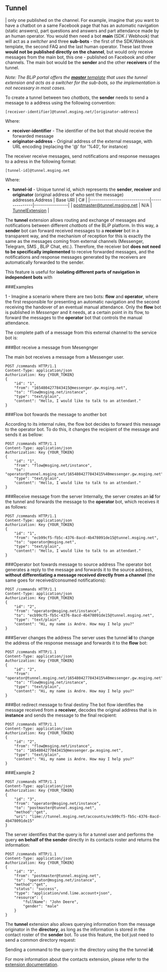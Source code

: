 ## Tunnel

| only one published on the channel. For example, imagine that you want to have a chatbot on a same Facebook page that has an automatic navigation (static answers), part questions and answers and part attendance made by an human operator. You would then need a bot **main** (SDK / Webhook) that will act as a *switcher* and three **sub-bots** - the first of the SDK/Webhook template, the second FAQ and the last human operator. These last three **would not be published directly on the channel**, but would only receive messages from the main bot, this one - published on Facebook and other channels. The main bot would be the **sender** and the other **receivers** of the tunnel.

*Note: The BLiP portal offers the [**master** template](https://portal.blip.ai/#/docs/templates/master) that uses the tunnel extension and acts as a switcher for the sub-bots, so the implementation is not necessary in most cases.*

To create a tunnel between two *chatbots*, the **sender** needs to send a message to a address using the following convention:

```
[receiver-identifier]@tunnel.msging.net/[originator-address]
```
Where:
- **receiver-identifier** - The identifier of the bot that should receive the forwarded message
- **originator-address** - Original address of the external message, with URL encoding (replacing the '@' for '%40', for instance)

The receiver receive messages, send notifications and response messages to a adress in the following format:

```
[tunnel-id]@tunnel.msging.net
```
Where:
- **tunnel-id** - Unique tunnel id, which represents the **sender**, **receiver** and **originator** (original address of who sent the message) addresses.Address                      | Base URI      |  C#             |
|------------------------------|---------------|-----------------|
| postmaster@tunnel.msging.net | N/A           | [TunnelExtension](https://github.com/takenet/blip-sdk-csharp/tree/master/src/Take.Blip.Client/Extensions/Tunnel/TunnelExtension.cs) |

The **tunnel** extension allows routing and exchange of messages and notifications between different *chatbots* of the BLiP platform. In this way, a **sender** bot can forward received messages to a **receiver** bot in a transparent way, and the mechanism of reception for this is exactly the same as the messages coming from external channels (Messenger, Telegram, SMS , BLiP Chat, etc.). Therefore, the receiver bot **does not need to be specifically implemented** to receive forwarded messages, and the notifications and response messages generated by the receivers are automatically forwarded to the sender.

This feature is useful for **isolating different parts of navigation in independent bots** with 

###Examples

1 - Imagine a scenario where there are two bots: **flow** and **operator**, where the first responsible for presenting an automatic navigation and the second receiving the handover of an eventual manual attendance. Only the **flow** bot is published in *Messenger* and it needs, at a certain point in its flow, to forward the messages to the **operator** bot that controls the manual attendance.

The complete path of a message from this external channel to the service bot is:


###Bot receive a message from Mesengnger

The main bot receives a message from a Messenger user.

```http
POST /commands HTTP/1.1
Content-Type: application/json
Authorization: Key {YOUR_TOKEN}
{
    "id": "1",
    "from": "1654804277843415@messenger.gw.msging.net",
    "to": "flow@msging.net/instance",
    "type": "text/plain",
    "content": "Hello, I would like to talk to an attendant."
}
```



###Flow bot fowards the message to another bot

According to its internal rules, the flow bot decides to forward this message to the operator bot. To do this, it changes the recipient of the message and sends it as bellow:

```http
POST /commands HTTP/1.1
Content-Type: application/json
Authorization: Key {YOUR_TOKEN}
{
    "id": "1",
    "from": "flow@msging.net/instance",
    "to": "operator@tunnel.msging.net/1654804277843415%40messenger.gw.msging.net",
    "type": "text/plain",
    "content": "Hello, I would like to talk to an attendant."
}
```




###Receive message from the server
Internally, the server creates an **id** for the tunnel and forwards the message to the **operator** bot, which receives it as follows:

```http
POST /commands HTTP/1.1
Content-Type: application/json
Authorization: Key {YOUR_TOKEN}
{
    "id": "1",
    "from": "ecb99cf5-fb5c-4376-8acd-4b478091de15@tunnel.msging.net",
    "to": "operator@msging.net",    
    "type": "text/plain",
    "content": "Hello, I would like to talk to an attendant."
}
```





###Operator bot fowards message to source address
 The operator bot generates a reply to the message and forwards it to the source address, **without differentiating a message received directly from a channel** (the same goes for received/consumed notifications):

```http
POST /commands HTTP/1.1
Content-Type: application/json
Authorization: Key {YOUR_TOKEN}
{
    "id": "2",
    "from": "operator@msging.net/instance",
    "to": "ecb99cf5-fb5c-4376-8acd-4b478091de15@tunnel.msging.net",    
    "type": "text/plain",
    "content": "Hi, my name is Andre. How may I help you?"
}
```



###Server changes the address
The server uses the tunnel **id** to change the address of the response message and forwards it to the **flow** bot:

```http
POST /commands HTTP/1.1
Content-Type: application/json
Authorization: Key {YOUR_TOKEN}
{
    "id": "2",
    "from": "operator@tunnel.msging.net/1654804277843415%40messenger.gw.msging.net",
    "to": "flow@msging.net/instance",    
    "type": "text/plain",
    "content": "Hi, my name is Andre. How may I help you?"
}
```



###Bot redirect message to final destiny
The bot flow identifies the message received from a **receiver**, decodes the original address that is in **instance** and sends the message to the final recipient:

```http
POST /commands HTTP/1.1
Content-Type: application/json
Authorization: Key {YOUR_TOKEN}
{
    "id": "2",
    "from": "flow@msging.net/instance",
    "to": "1654804277843415@messenger.gw.msging.net",    
    "type": "text/plain",
    "content": "Hi, my name is Andre. How may I help you?"
}
```


###Example 2 

```http
POST /commands HTTP/1.1
Content-Type: application/json
Authorization: Key {YOUR_TOKEN}
{
    "id": "3",
    "from": "operator@msging.net/instance",
    "to": "postmaster@tunnel.msging.net",    
    "method":"get",
    "uri": "lime://tunnel.msging.net/accounts/ecb99cf5-fb5c-4376-8acd-4b478091de15"
}
```
The server identifies that the query is for a tunnel user and performs the query **on behalf of the sender** directly in its contacts roster and returns the information:

```http
POST /commands HTTP/1.1
Content-Type: application/json
Authorization: Key {YOUR_TOKEN}
{
    "id": "3",
    "from": "postmaster@tunnel.msging.net",    
    "to": "operator@msging.net/instance",
    "method":"get",
    "status": "success",
    "type": "application/vnd.lime.account+json",
    "resource": {
        "fullName": "John Deere",
        "gender": "male"
    }    
}
```

The **tunnel** extension also allows querying information from the message originator in the **directory**, as long as the information is stored in the contact roster of the **sender** bot. To use this feature, the bot just need to send a common directory request:

Sending a command to the query in the directory using the the tunnel **id**:

For more information about the contacts extension, please refer to the [extension documentation](https://portal.blip.ai/#/docs/extensions/contacts).
